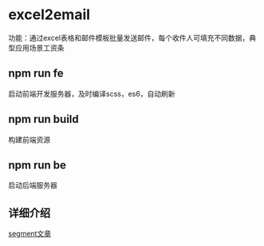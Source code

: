 # excel2email
功能：通过excel表格和邮件模板批量发送邮件，每个收件人可填充不同数据，典型应用场景工资条

## npm run fe
启动前端开发服务器，及时编译scss，es6，自动刷新

## npm run build
构建前端资源

## npm run be
启动后端服务器

## 详细介绍
[segment文章](https://segmentfault.com/a/1190000010113352)